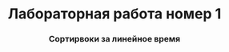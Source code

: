 <h1 align="center">Лабораторная работа номер 1</h1>
<h3 align="center">Сортирвоки за линейное время</h3>

